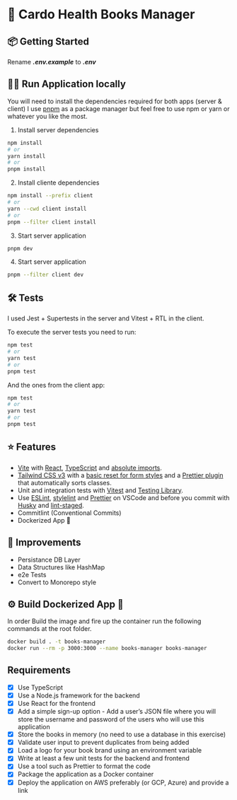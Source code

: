 
# 🚀 Cardo Health Books Manager

## 📦 Getting Started


Rename **_.env.example_** to **_.env_**


## 🧑‍💻 Run Application locally

You will need to install the dependencies required for both apps (server & client) I use [pnpm](https://github.com/pnpm/pnpm) as a package manager but feel free to use npm or yarn or whatever you like the most. 

1. Install server dependencies
```bash
npm install
# or
yarn install
# or
pnpm install
```
2. Install cliente dependencies
```bash
npm install --prefix client
# or
yarn --cwd client install
# or
pnpm --filter client install 
```

3. Start server application
```bash
pnpm dev
```


4. Start server application
```bash
pnpm --filter client dev 
```

## 🛠️ Tests

I used Jest + Supertests in the server and Vitest + RTL in the client.

To execute the server tests you need to run:

```bash
npm test
# or
yarn test
# or
pnpm test
```

And the ones from the client app:

```bash
npm test
# or
yarn test
# or
pnpm test
```
    

## ⭐️ Features

- [Vite](https://vitejs.dev) with [React](https://reactjs.org), [TypeScript](https://www.typescriptlang.org) and [absolute imports](https://github.com/aleclarson/vite-tsconfig-paths).
- [Tailwind CSS v3](https://tailwindcss.com) with a [basic reset for form styles](https://github.com/tailwindlabs/tailwindcss-forms) and a [Prettier plugin](https://github.com/tailwindlabs/prettier-plugin-tailwindcss) that automatically sorts classes.
- Unit and integration tests with [Vitest](https://vitest.dev/) and [Testing Library](https://testing-library.com/).
- Use [ESLint](https://eslint.org), [stylelint](https://stylelint.io) and [Prettier](https://prettier.io) on VSCode and before you commit with [Husky](https://github.com/typicode/husky) and [lint-staged](https://github.com/okonet/lint-staged).
- Commitlint (Conventional Commits)
- Dockerized App 🎁

## 🤔 Improvements
- Persistance DB Layer
- Data Structures like HashMap
- e2e Tests
- Convert to Monorepo style

## ⚙️ Build Dockerized App 🎁

In order Build the image and fire up the container run the following commands at the root folder.

```bash
docker build . -t books-manager
docker run --rm -p 3000:3000 --name books-manager books-manager
```

## Requirements


- [X] Use TypeScript
- [X] Use a Node.js framework for the backend
- [X] Use React for the frontend
- [x] Add a simple sign-up option - Add a user’s JSON file where you will store the username
and password of the users who will use this application
- [x] Store the books in memory (no need to use a database in this exercise)
- [x] Validate user input to prevent duplicates from being added
- [X] Load a logo for your book brand using an environment variable
- [x] Write at least a few unit tests for the backend and frontend
- [X] Use a tool such as Prettier to format the code
- [X] Package the application as a Docker container
- [X] Deploy the application on AWS preferably (or GCP, Azure) and provide a link